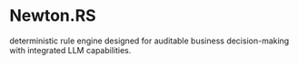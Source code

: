 # Newton.RS
deterministic rule engine designed for auditable business decision-making with integrated LLM capabilities.
